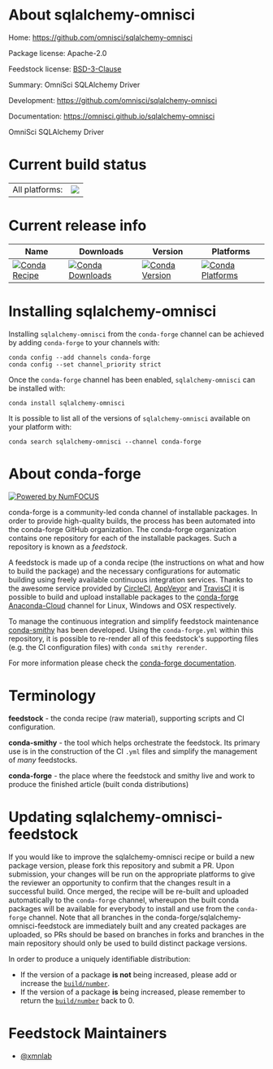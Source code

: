 About sqlalchemy-omnisci
========================

Home: https://github.com/omnisci/sqlalchemy-omnisci

Package license: Apache-2.0

Feedstock license: [BSD-3-Clause](https://github.com/conda-forge/sqlalchemy-omnisci-feedstock/blob/master/LICENSE.txt)

Summary: OmniSci SQLAlchemy Driver

Development: https://github.com/omnisci/sqlalchemy-omnisci

Documentation: https://omnisci.github.io/sqlalchemy-omnisci

OmniSci SQLAlchemy Driver


Current build status
====================


<table><tr><td>All platforms:</td>
    <td>
      <a href="https://dev.azure.com/conda-forge/feedstock-builds/_build/latest?definitionId=13797&branchName=master">
        <img src="https://dev.azure.com/conda-forge/feedstock-builds/_apis/build/status/sqlalchemy-omnisci-feedstock?branchName=master">
      </a>
    </td>
  </tr>
</table>

Current release info
====================

| Name | Downloads | Version | Platforms |
| --- | --- | --- | --- |
| [![Conda Recipe](https://img.shields.io/badge/recipe-sqlalchemy--omnisci-green.svg)](https://anaconda.org/conda-forge/sqlalchemy-omnisci) | [![Conda Downloads](https://img.shields.io/conda/dn/conda-forge/sqlalchemy-omnisci.svg)](https://anaconda.org/conda-forge/sqlalchemy-omnisci) | [![Conda Version](https://img.shields.io/conda/vn/conda-forge/sqlalchemy-omnisci.svg)](https://anaconda.org/conda-forge/sqlalchemy-omnisci) | [![Conda Platforms](https://img.shields.io/conda/pn/conda-forge/sqlalchemy-omnisci.svg)](https://anaconda.org/conda-forge/sqlalchemy-omnisci) |

Installing sqlalchemy-omnisci
=============================

Installing `sqlalchemy-omnisci` from the `conda-forge` channel can be achieved by adding `conda-forge` to your channels with:

```
conda config --add channels conda-forge
conda config --set channel_priority strict
```

Once the `conda-forge` channel has been enabled, `sqlalchemy-omnisci` can be installed with:

```
conda install sqlalchemy-omnisci
```

It is possible to list all of the versions of `sqlalchemy-omnisci` available on your platform with:

```
conda search sqlalchemy-omnisci --channel conda-forge
```


About conda-forge
=================

[![Powered by NumFOCUS](https://img.shields.io/badge/powered%20by-NumFOCUS-orange.svg?style=flat&colorA=E1523D&colorB=007D8A)](http://numfocus.org)

conda-forge is a community-led conda channel of installable packages.
In order to provide high-quality builds, the process has been automated into the
conda-forge GitHub organization. The conda-forge organization contains one repository
for each of the installable packages. Such a repository is known as a *feedstock*.

A feedstock is made up of a conda recipe (the instructions on what and how to build
the package) and the necessary configurations for automatic building using freely
available continuous integration services. Thanks to the awesome service provided by
[CircleCI](https://circleci.com/), [AppVeyor](https://www.appveyor.com/)
and [TravisCI](https://travis-ci.com/) it is possible to build and upload installable
packages to the [conda-forge](https://anaconda.org/conda-forge)
[Anaconda-Cloud](https://anaconda.org/) channel for Linux, Windows and OSX respectively.

To manage the continuous integration and simplify feedstock maintenance
[conda-smithy](https://github.com/conda-forge/conda-smithy) has been developed.
Using the ``conda-forge.yml`` within this repository, it is possible to re-render all of
this feedstock's supporting files (e.g. the CI configuration files) with ``conda smithy rerender``.

For more information please check the [conda-forge documentation](https://conda-forge.org/docs/).

Terminology
===========

**feedstock** - the conda recipe (raw material), supporting scripts and CI configuration.

**conda-smithy** - the tool which helps orchestrate the feedstock.
                   Its primary use is in the construction of the CI ``.yml`` files
                   and simplify the management of *many* feedstocks.

**conda-forge** - the place where the feedstock and smithy live and work to
                  produce the finished article (built conda distributions)


Updating sqlalchemy-omnisci-feedstock
=====================================

If you would like to improve the sqlalchemy-omnisci recipe or build a new
package version, please fork this repository and submit a PR. Upon submission,
your changes will be run on the appropriate platforms to give the reviewer an
opportunity to confirm that the changes result in a successful build. Once
merged, the recipe will be re-built and uploaded automatically to the
`conda-forge` channel, whereupon the built conda packages will be available for
everybody to install and use from the `conda-forge` channel.
Note that all branches in the conda-forge/sqlalchemy-omnisci-feedstock are
immediately built and any created packages are uploaded, so PRs should be based
on branches in forks and branches in the main repository should only be used to
build distinct package versions.

In order to produce a uniquely identifiable distribution:
 * If the version of a package **is not** being increased, please add or increase
   the [``build/number``](https://docs.conda.io/projects/conda-build/en/latest/resources/define-metadata.html#build-number-and-string).
 * If the version of a package **is** being increased, please remember to return
   the [``build/number``](https://docs.conda.io/projects/conda-build/en/latest/resources/define-metadata.html#build-number-and-string)
   back to 0.

Feedstock Maintainers
=====================

* [@xmnlab](https://github.com/xmnlab/)

